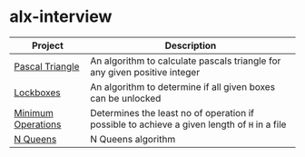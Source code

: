 # alx-interview

| Project | Description |
| ------- | ----------- |
| [Pascal Triangle](./0x00-pascal_triangle/0-pascal_triangle.py) | An algorithm to calculate pascals triangle for any given positive integer |
| [Lockboxes](./0x01-lockboxes/0-lockboxes.py) | An algorithm to determine if all given boxes can be unlocked |
| [Minimum Operations](./0x02-minimum_operations/0-minoperations.py) | Determines the least no of operation if possible to achieve a given length of `H` in a file |
| [N Queens](./0x05-nqueens/) | N Queens algorithm |
